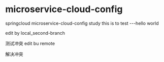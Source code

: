 # microservice-cloud-config
springcloud microservice-cloud-config study
this is to test ---hello world

edit by local_second-branch

测试冲突
edit bu remote

解决冲突
